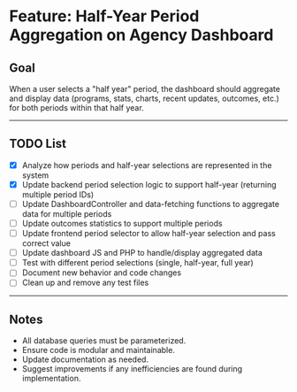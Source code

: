# Feature: Half-Year Period Aggregation on Agency Dashboard

## Goal

When a user selects a "half year" period, the dashboard should aggregate and display data (programs, stats, charts, recent updates, outcomes, etc.) for both periods within that half year.

---

## TODO List

- [x] Analyze how periods and half-year selections are represented in the system
- [x] Update backend period selection logic to support half-year (returning multiple period IDs)
- [ ] Update DashboardController and data-fetching functions to aggregate data for multiple periods
- [ ] Update outcomes statistics to support multiple periods
- [ ] Update frontend period selector to allow half-year selection and pass correct value
- [ ] Update dashboard JS and PHP to handle/display aggregated data
- [ ] Test with different period selections (single, half-year, full year)
- [ ] Document new behavior and code changes
- [ ] Clean up and remove any test files

---

## Notes

- All database queries must be parameterized.
- Ensure code is modular and maintainable.
- Update documentation as needed.
- Suggest improvements if any inefficiencies are found during implementation.
